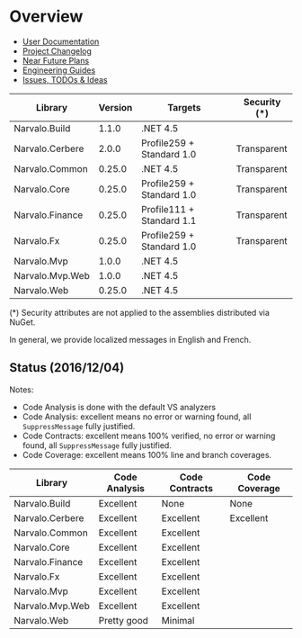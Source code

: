 Overview
========

- [User Documentation](userdocs/index.md)
- [Project Changelog](changelogs/index.md)
- [Near Future Plans](changelogs/vNext.md)
- [Engineering Guides](engineering/index.md)
- [Issues, TODOs & Ideas](engineering/issues.md)

Library                   | Version | Targets                   | Security (*)
--------------------------|---------|---------------------------|--------------
Narvalo.Build             | 1.1.0   | .NET 4.5                  |
Narvalo.Cerbere           | 2.0.0   | Profile259 + Standard 1.0 | Transparent
Narvalo.Common            | 0.25.0  | .NET 4.5                  | Transparent
Narvalo.Core              | 0.25.0  | Profile259 + Standard 1.0 | Transparent
Narvalo.Finance           | 0.25.0  | Profile111 + Standard 1.1 | Transparent
Narvalo.Fx                | 0.25.0  | Profile259 + Standard 1.0 | Transparent
Narvalo.Mvp               | 1.0.0   | .NET 4.5                  |
Narvalo.Mvp.Web           | 1.0.0   | .NET 4.5                  |
Narvalo.Web               | 0.25.0  | .NET 4.5                  |

(*) Security attributes are not applied to the assemblies distributed via NuGet.

In general, we provide localized messages in English and French.

Status (2016/12/04)
-------------------

Notes:
- Code Analysis is done with the default VS analyzers
- Code Analysis: excellent means no error or warning found,
  all `SuppressMessage` fully justified.
- Code Contracts: excellent means 100% verified, no error or warning found,
  all `SuppressMessage` fully justified.
- Code Coverage: excellent means 100% line and branch coverages.

Library                   | Code Analysis | Code Contracts | Code Coverage
--------------------------|---------------|----------------|---------------
Narvalo.Build             | Excellent     | None           | None
Narvalo.Cerbere           | Excellent     | Excellent      | Excellent
Narvalo.Common            | Excellent     | Excellent      |
Narvalo.Core              | Excellent     | Excellent      |
Narvalo.Finance           | Excellent     | Excellent      |
Narvalo.Fx                | Excellent     | Excellent      |
Narvalo.Mvp               | Excellent     | Excellent      |
Narvalo.Mvp.Web           | Excellent     | Excellent      |
Narvalo.Web               | Pretty good   | Minimal        |

